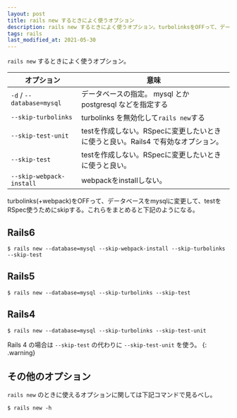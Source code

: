 ```yaml
---
layout: post
title: rails new するときによく使うオプション
description: rails new するときによく使うオプション。turbolinksをOFFって、データベースをmysqlに変更して、testをRSpec使うためにskipする。
tags: rails
last_modified_at: 2021-05-30
---
```


`rails new` するときによく使うオプション。

| オプション | 意味 |
| ---- | --- |
| `-d` / `--database=mysql` | データベースの指定。 mysql とか postgresql などを指定する |
| `--skip-turbolinks` | turbolinks を無効化して`rails new`する |
| `--skip-test-unit` | testを作成しない。RSpecに変更したいときに使うと良い。Rails4 で有効なオプション。  |
| `--skip-test` | testを作成しない。RSpecに変更したいときに使うと良い。 |
| `--skip-webpack-install` | webpackをinstallしない。 |

turbolinks(+webpack)をOFFって、データベースをmysqlに変更して、testをRSpec使うためにskipする。これらをまとめると下記のようになる。

## Rails6

```console
$ rails new --database=mysql --skip-webpack-install --skip-turbolinks --skip-test
```

## Rails5

```console
$ rails new --database=mysql --skip-turbolinks --skip-test
```

## Rails4

```console
$ rails new --database=mysql --skip-turbolinks --skip-test-unit
```

Rails 4 の場合は `--skip-test` の代わりに `--skip-test-unit` を使う。
{: .warning}

## その他のオプション

`rails new` のときに使えるオプションに関しては下記コマンドで見るべし。

```console
$ rails new -h
```
